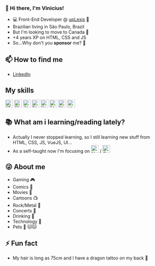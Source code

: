 ### 👋 Hi there, I'm Vinicius!

* 💻 Front-End Developer @ [upLexis](https://uplexis.com.br) 🦊
* Brazilian living in São Paulo, Brazil
* But I'm looking to move to Canada :maple_leaf:
* +4 years XP on HTML, CSS and JS
* So...Why don't you **sponsor** me? :grimacing:

## 📫 How to find me
* [LinkedIn](https://www.linkedin.com/in/viniciuscosta89/)

## My skills
<code><img height="24" src="https://img.shields.io/badge/-HTML-333333?style=flat-square&logo=HTML5" alt="HTML5"/></code>
<code><img height="24" src="https://img.shields.io/badge/-CSS-333333?style=flat-square&logo=CSS3&logoColor=1572B6" alt="CSS"/></code>
<code><img height="24" src="https://img.shields.io/badge/-Javascript-333333?style=flat-square&logo=javascript" alt="Javascript"/></code>
<code><img height="24" src="https://img.shields.io/badge/-Bootstrap-333333?style=flat-square&logo=bootstrap" alt="Bootstrap"/></code>
<code><img height="24" src="https://img.shields.io/badge/-VueJS-333333?style=flat-square&logo=Vue.js" alt="VueJS"/></code>
<code><img height="24" src="https://img.shields.io/badge/-Sass-333333?style=flat-square&logo=sass" alt="Sass"/></code>
<code><img height="24" src="https://img.shields.io/badge/-WordPress-333333?style=flat-square&logo=wordpress" alt="WordPress"/></code>
<code><img height="24" src="https://img.shields.io/badge/-yarn-333333?style=flat-square&logo=yarn" alt="yarn"/></code>


## :books: What am i learning/reading lately?
* Actually I never stopped learning, so I still learning new stuff from HTML, CSS, JS, VueJS, UI...
* As a self-taught now I'm focusing on <img height="24" src="https://img.shields.io/badge/-Next.js-333333?style=flat-square&logo=Next.js" alt="Next.js"/> / <img height="24" src="https://img.shields.io/badge/-React-333333?style=flat-square&logo=React" alt="React"/>

## :stuck_out_tongue_winking_eye: About me
* Gaming :video_game:
* Comics :book:
* Movies :movie_camera:
* Cartoons :tv:
* Rock/Metal :guitar:
* Concerts :dancer:
* Drinking :tropical_drink:
* Technology :iphone:
* Pets :wolf: :cat::cat:

## ⚡ Fun fact

* My hair is long as 75cm and I have a dragon tattoo on my back :dragon:
